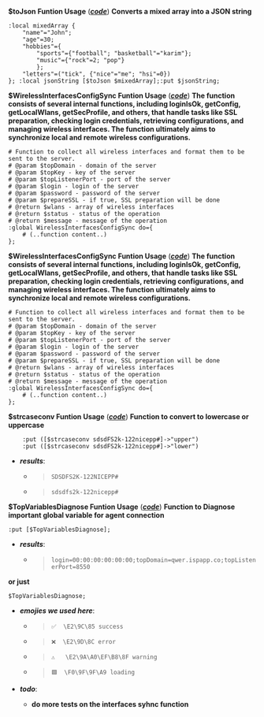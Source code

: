 **$toJson Funtion Usage** ([**_code_**](#_tojson-funtion-usage))
__Converts a mixed array into a JSON string__

```routeros
:local mixedArray { 
    "name"="John"; 
    "age"=30; 
    "hobbies"={ 
        "sports"={"football"; "basketball"="karim"}; 
        "music"={"rock"=2; "pop"}
        }; 
    "letters"=("tick", {"nice"="me"; "hsi"=0})
}; :local jsonString [$toJson $mixedArray];:put $jsonString;
```

**$WirelessInterfacesConfigSync Funtion Usage** ([**_code_**](#_WirelessInterfacesConfigSync-funtion-usage))
__The function consists of several internal functions, including loginIsOk, getConfig, getLocalWlans, getSecProfile, and others, that handle tasks like SSL preparation, checking login credentials, retrieving configurations, and managing wireless interfaces. The function ultimately aims to synchronize local and remote wireless configurations.__

```routeros
# Function to collect all wireless interfaces and format them to be sent to the server.
# @param $topDomain - domain of the server
# @param $topKey - key of the server
# @param $topListenerPort - port of the server
# @param $login - login of the server
# @param $password - password of the server
# @param $prepareSSL - if true, SSL preparation will be done
# @return $wlans - array of wireless interfaces
# @return $status - status of the operation
# @return $message - message of the operation
:global WirelessInterfacesConfigSync do={
    # (..function content..)
};
```

**$WirelessInterfacesConfigSync Funtion Usage** ([**_code_**](#_WirelessInterfacesConfigSync-funtion-usage))
__The function consists of several internal functions, including loginIsOk, getConfig, getLocalWlans, getSecProfile, and others, that handle tasks like SSL preparation, checking login credentials, retrieving configurations, and managing wireless interfaces. The function ultimately aims to synchronize local and remote wireless configurations.__

```routeros
# Function to collect all wireless interfaces and format them to be sent to the server.
# @param $topDomain - domain of the server
# @param $topKey - key of the server
# @param $topListenerPort - port of the server
# @param $login - login of the server
# @param $password - password of the server
# @param $prepareSSL - if true, SSL preparation will be done
# @return $wlans - array of wireless interfaces
# @return $status - status of the operation
# @return $message - message of the operation
:global WirelessInterfacesConfigSync do={
    # (..function content..)
};
```

**$strcaseconv Funtion Usage** ([**_code_**](#_tojson-funtion-usage))
__Function to convert to lowercase or uppercase__

```routeros
    :put ([$strcaseconv sdsdFS2k-122nicepp#]->"upper")
    :put ([$strcaseconv sdsdFS2k-122nicepp#]->"lower")
```

- **_results_**:
    - > `SDSDFS2K-122NICEPP#`
    - > `sdsdfs2k-122nicepp#`

**$TopVariablesDiagnose Funtion Usage** ([**_code_**](#_tojson-funtion-usage))
__Function to Diagnose important global variable for agent connection__

```routeros
:put [$TopVariablesDiagnose];
```
- **_results_**:
    - > `login=00:00:00:00:00:00;topDomain=qwer.ispapp.co;topListenerPort=8550`

__or just__

```routeros
$TopVariablesDiagnose;
```

- **_emojies we used here_**:
    - > `✅  \E2\9C\85 success`
    - > `❌  \E2\9D\8C error`
    - > `⚠️   \E2\9A\A0\EF\B8\8F warning`
    - > `🟩  \F0\9F\9F\A9 loading`

- **_todo_**:
    - **do more tests on the interfaces syhnc function**